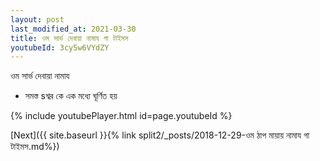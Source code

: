 ```yaml
---
layout: post
last_modified_at: 2021-03-30
title: ওম সার্ভ দেবায়া নামায গা টাইমস
youtubeId: 3cy5w6VYdZY
---
```

 
 
 ওম সার্ভ দেবায়া নামায  
 
 -  সমস্ত sশ্বর কে এক মধ্যে ঘূর্ণিত হয় 
 
  
 
  
 
 
 
 
 
 


{% include youtubePlayer.html id=page.youtubeId %}
 
[Next]({{ site.baseurl }}{% link  split2/_posts/2018-12-29-ওম ঠাপ মায়ায় নামায গা টাইমস.md%})
 
